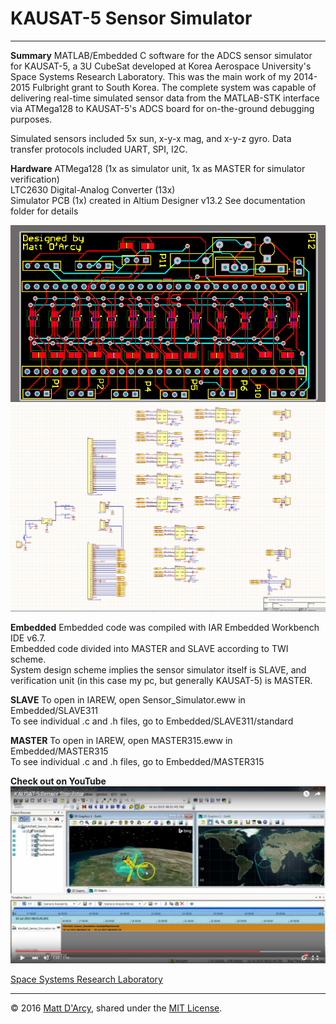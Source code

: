 # KAUSAT-5 Sensor Simulator

---

**Summary**
MATLAB/Embedded C software for the ADCS sensor simulator for KAUSAT-5, a 3U CubeSat developed at Korea Aerospace University's Space Systems Research Laboratory. This was the main work of my 2014-2015 Fulbright grant to South Korea. The complete system was capable of delivering real-time simulated sensor data from the MATLAB-STK interface via ATMega128 to KAUSAT-5's ADCS board for on-the-ground debugging purposes.

Simulated sensors included 5x sun, x-y-x mag, and x-y-z gyro. 
Data transfer protocols included UART, SPI, I2C.

**Hardware**
ATMega128 (1x as simulator unit, 1x as MASTER for simulator verification)  
LTC2630 Digital-Analog Converter (13x)  
Simulator PCB (1x) created in Altium Designer v13.2
See documentation folder for details

![](raw/pcb.png "Simulator PCB")
![](raw/schematic.png "Simulator Schematic")

**Embedded**
Embedded code was compiled with IAR Embedded Workbench IDE v6.7.  
Embedded code divided into MASTER and SLAVE according to TWI scheme.  
System design scheme implies the sensor simulator itself is SLAVE, and verification unit (in this case my pc, but generally KAUSAT-5) is MASTER.

**SLAVE**
To open in IAREW, open Sensor_Simulator.eww in Embedded/SLAVE311  
To see individual .c and .h files, go to Embedded/SLAVE311/standard

**MASTER**
To open in IAREW, open MASTER315.eww in Embedded/MASTER315  
To see individual .c and .h files, go to Embedded/MASTER315

**Check out on YouTube**
[![](raw/youtubethumb.png "Running simulation of KAUSAT-5")](https://www.youtube.com/watch?v=KioAFfxGl1A)

[Space Systems Research Laboratory](https://www.facebook.com/ssrlmm/)  

---

© 2016 [Matt D'Arcy](http://linkedin.mathewdarcy.com), shared under the [MIT License](http://www.opensource.org/licenses/MIT).
